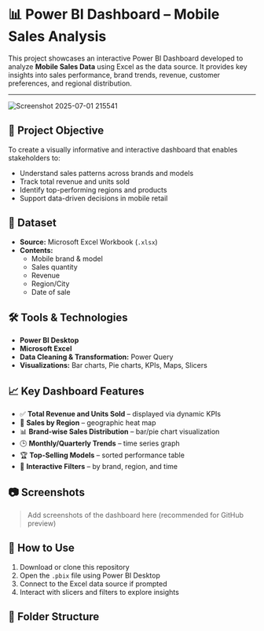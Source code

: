 # 📊 Power BI Dashboard – Mobile Sales Analysis

This project showcases an interactive Power BI Dashboard developed to analyze **Mobile Sales Data** using Excel as the data source. It provides key insights into sales performance, brand trends, revenue, customer preferences, and regional distribution.

---

![Screenshot 2025-07-01 215541](https://github.com/user-attachments/assets/dcb4f46d-f649-42e2-ac72-f643ff2bd258)

## 🚀 Project Objective

To create a visually informative and interactive dashboard that enables stakeholders to:
- Understand sales patterns across brands and models
- Track total revenue and units sold
- Identify top-performing regions and products
- Support data-driven decisions in mobile retail

## 📁 Dataset

- **Source:** Microsoft Excel Workbook (`.xlsx`)
- **Contents:**  
  - Mobile brand & model  
  - Sales quantity  
  - Revenue  
  - Region/City  
  - Date of sale  

## 🛠️ Tools & Technologies

- **Power BI Desktop**  
- **Microsoft Excel**  
- **Data Cleaning & Transformation:** Power Query  
- **Visualizations:** Bar charts, Pie charts, KPIs, Maps, Slicers

## 📈 Key Dashboard Features

- ✅ **Total Revenue and Units Sold** – displayed via dynamic KPIs  
- 📍 **Sales by Region** – geographic heat map  
- 📊 **Brand-wise Sales Distribution** – bar/pie chart visualization  
- 🕒 **Monthly/Quarterly Trends** – time series graph  
- 🏆 **Top-Selling Models** – sorted performance table  
- 🎯 **Interactive Filters** – by brand, region, and time

## 📷 Screenshots

> Add screenshots of the dashboard here (recommended for GitHub preview)

## 📌 How to Use

1. Download or clone this repository
2. Open the `.pbix` file using Power BI Desktop
3. Connect to the Excel data source if prompted
4. Interact with slicers and filters to explore insights

## 📂 Folder Structure

